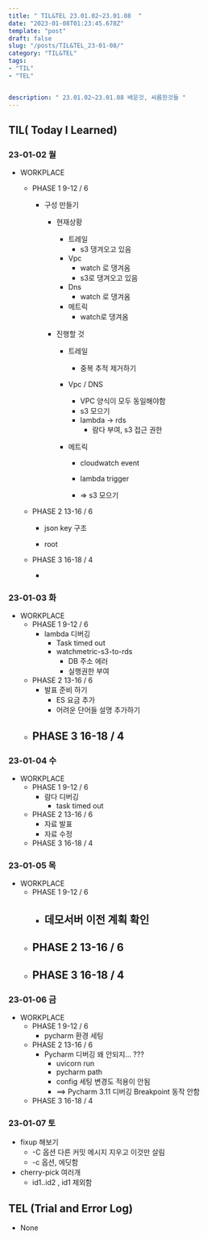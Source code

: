 ```yaml
---
title: " TIL&TEL 23.01.02~23.01.08  "
date: "2023-01-08T01:23:45.678Z"
template: "post"
draft: false
slug: "/posts/TIL&TEL_23-01-08/"
category: "TIL&TEL"
tags:
- "TIL"
- "TEL"


description: " 23.01.02~23.01.08 배운것, 씨름한것들 "
---
```


## TIL( Today I Learned)

### 23-01-02 월

- WORKPLACE

    - PHASE 1 9-12 / 6

        - 구성 만들기

            - 현재상황

                - 트레일
                    - s3 댕겨오고 있음
                - Vpc
                    - watch 로 댕겨옴
                    - s3로 댕겨오고 있음
                - Dns
                    - watch 로 댕겨옴
                - 메트릭
                    - watch로 댕겨옴

            - 진행할 것

                - 트레일

                    - 중복 추적 제거하기

                - Vpc / DNS 

                    - VPC 양식이 모두 동일해야함
                    - s3 모으기
                    - lambda -> rds
                        - 람다 부여, s3 접근 권한

                - 메트릭

                    - cloudwatch event

                    - lambda trigger

                    - => s3 모으기

                        

    - PHASE 2 13-16 / 6

        - json key 구조

        - root

            

    - PHASE 3 16-18 / 4

        - 

### 23-01-03 화

- WORKPLACE
    - PHASE 1 9-12 / 6
        - lambda 디버깅
            - Task timed out
            - watchmetric-s3-to-rds
                - DB 주소 에러
                - 실행권한 부여
    - PHASE 2 13-16 / 6
        - 발표 준비 하기
            - ES 요금 추가
            - 어려운 단어들 설명 추가하기
    - PHASE 3 16-18 / 4
        - 

### 23-01-04 수

- WORKPLACE
    - PHASE 1 9-12 / 6
        - 람다 디버깅
            - task timed out
    - PHASE 2 13-16 / 6
        - 자료 발표
        - 자료 수정
    - PHASE 3 16-18 / 4

### 23-01-05 목

- WORKPLACE
    - PHASE 1 9-12 / 6
        - 데모서버 이전 계획 확인
            - 
    - PHASE 2 13-16 / 6
        - 
    - PHASE 3 16-18 / 4
        - 

### 23-01-06 금

- WORKPLACE
    - PHASE 1 9-12 / 6
        - pycharm 환경 세팅
    - PHASE 2 13-16 / 6
        - Pycharm 디버깅 왜 안되지... ??? 
            - uvicorn run
            - pycharm path
            - config 세팅 변경도 적용이 안됨
            - ==> Pycharm 3.11 디버깅 Breakpoint 동작 안함
    - PHASE 3 16-18 / 4

### 23-01-07 토

- fixup 해보기
    - -C 옵션 다른 커밋 메시지 지우고 이것만 살림
    - -c 옵션, 에딧함
- cherry-pick 여러개 
    - id1..id2 , id1 제외함


## TEL (Trial and Error Log)

- None